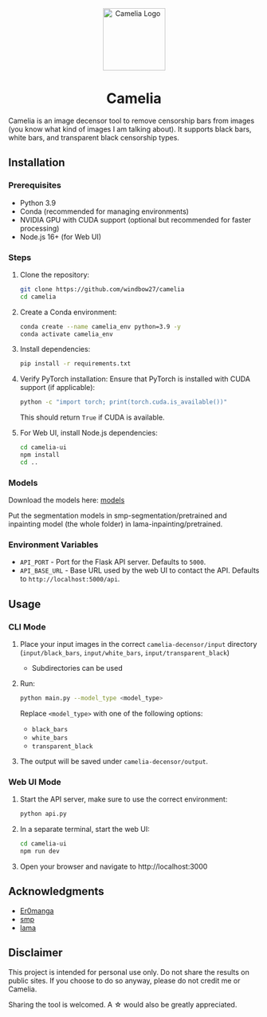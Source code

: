 <div align="center">
  <a href="https://github.com/windbow27/camelia">
    <img src="https://raw.githubusercontent.com/windbow27/camelia/refs/heads/main/camelia-ui/public/logo.png" width="125" alt="Camelia Logo">
  </a>
  
  # Camelia
</div>

Camelia is an image decensor tool to remove censorship bars from images (you know what kind of images I am talking about). It supports black bars, white bars, and transparent black censorship types.

## Installation

### Prerequisites

-   Python 3.9
-   Conda (recommended for managing environments)
-   NVIDIA GPU with CUDA support (optional but recommended for faster processing)
-   Node.js 16+ (for Web UI)

### Steps

1. Clone the repository:

    ```bash
    git clone https://github.com/windbow27/camelia
    cd camelia
    ```

2. Create a Conda environment:

    ```bash
    conda create --name camelia_env python=3.9 -y
    conda activate camelia_env
    ```

3. Install dependencies:

    ```bash
    pip install -r requirements.txt
    ```

4. Verify PyTorch installation:
   Ensure that PyTorch is installed with CUDA support (if applicable):

    ```bash
    python -c "import torch; print(torch.cuda.is_available())"
    ```

    This should return `True` if CUDA is available.

5. For Web UI, install Node.js dependencies:
    ```bash
    cd camelia-ui
    npm install
    cd ..
    ```

### Models

Download the models here: [models](https://drive.google.com/drive/folders/1AAyv6ms_694VGEtET6TFRLKZ1rx7ue11?usp=sharing)

Put the segmentation models in smp-segmentation/pretrained and inpainting model (the whole folder) in lama-inpainting/pretrained.

### Environment Variables

- `API_PORT` - Port for the Flask API server. Defaults to `5000`.
- `API_BASE_URL` - Base URL used by the web UI to contact the API. Defaults to `http://localhost:5000/api`.

## Usage

### CLI Mode

1. Place your input images in the correct `camelia-decensor/input` directory (`input/black_bars`, `input/white_bars`, `input/transparent_black`)

    - Subdirectories can be used

2. Run:

    ```bash
    python main.py --model_type <model_type>
    ```

    Replace `<model_type>` with one of the following options:

    - `black_bars`
    - `white_bars`
    - `transparent_black`

3. The output will be saved under `camelia-decensor/output`.

### Web UI Mode

1. Start the API server, make sure to use the correct environment:

    ```bash
    python api.py
    ```

2. In a separate terminal, start the web UI:

    ```bash
    cd camelia-ui
    npm run dev
    ```

3. Open your browser and navigate to http://localhost:3000

## Acknowledgments

-   [Er0manga](https://github.com/Er0manga/Er0mangaDemo)
-   [smp](https://github.com/qubvel-org/segmentation_models.pytorch)
-   [lama](https://github.com/advimman/lama)

## Disclaimer

This project is intended for personal use only. Do not share the results on public sites. If you choose to do so anyway, please do not credit me or Camelia.

Sharing the tool is welcomed. A ☆ would also be greatly appreciated.
